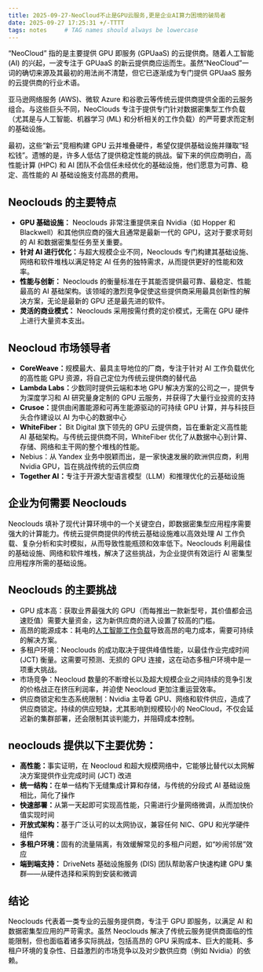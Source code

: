 ```yaml
---
title: 2025-09-27-NeoCloud不止是GPU云服务,更是企业AI算力困境的破局者
date: 2025-09-27 17:25:31 +/-TTTT
tags: notes     # TAG names should always be lowercase
---
```

<font style="color:rgb(0, 0, 0);">“NeoCloud” 指的是主要提供 GPU 即服务 (GPUaaS) 的云提供商。随着人工智能 (AI) 的兴起，一波专注于 GPUaaS 的新云提供商应运而生。虽然“NeoCloud”一词的确切来源及其最初的用法尚不清楚，但它已逐渐成为专门提供 GPUaaS 服务的云提供商的行业术语。</font>

<font style="color:rgb(0, 0, 0);">亚马逊网络服务 (AWS)、微软 Azure 和谷歌云等传统云提供商提供全面的云服务组合。与这些巨头不同，NeoClouds 专注于提供专门针对数据密集型工作负载（尤其是与人工智能、机器学习 (ML) 和分析相关的工作负载）的严苛要求而定制的基础设施。</font>

<font style="color:rgb(0, 0, 0);">最初，这些“新云”竞相构建 GPU 云并堆叠硬件，希望仅提供基础设施并赚取“轻松钱”。遗憾的是，许多人低估了提供稳定性能的挑战。留下来的供应商明白，高性能计算 (HPC) 和 AI 团队不会信任未经优化的基础设施，他们愿意为可靠、稳定、高性能的 AI 基础设施支付高昂的费用。</font>

## <font style="color:rgb(0, 0, 0);">Neoclouds 的主要特点</font>

- **<font style="color:rgb(0, 0, 0);">GPU 基础设施：</font>**<font style="color:rgb(0, 0, 0);"> </font><font style="color:rgb(0, 0, 0);">Neoclouds 非常注重提供来自 Nvidia（如 Hopper 和 Blackwell）和其他供应商的强大且通常是最新一代的 GPU，这对于要求苛刻的 AI 和数据密集型任务至关重要。</font>
- **<font style="color:rgb(0, 0, 0);">针对 AI 进行优化：</font>**<font style="color:rgb(0, 0, 0);">与超大规模企业不同，Neoclouds 专门构建其基础设施、网络和软件堆栈以满足特定 AI 任务的独特需求，从而提供更好的性能和效率。</font>
- **<font style="color:rgb(0, 0, 0);">性能与创新：</font>**<font style="color:rgb(0, 0, 0);"> </font><font style="color:rgb(0, 0, 0);">Neoclouds 的衡量标准在于其能否提供最可靠、最稳定、性能最高的 AI 基础架构。该领域的激烈竞争促使这些提供商采用最具创新性的解决方案，无论是最新的 GPU 还是最先进的软件。</font>
- **<font style="color:rgb(0, 0, 0);">灵活的商业模式：</font>**<font style="color:rgb(0, 0, 0);"> </font><font style="color:rgb(0, 0, 0);">Neoclouds 采用按需付费的定价模式，无需在 GPU 硬件上进行大量资本支出。</font>

## <font style="color:rgb(0, 0, 0);">Neocloud 市场领导者</font>

- **<font style="color:rgb(0, 0, 0);">CoreWeave：</font>**<font style="color:rgb(0, 0, 0);">规模最大、最具主导地位的厂商，专注于针对 AI 工作负载优化的高性能 GPU 资源，将自己定位为传统云提供商的替代品</font>
- **<font style="color:rgb(0, 0, 0);">Lambda Labs：</font>**<font style="color:rgb(0, 0, 0);">少数同时提供云端和本地 GPU 解决方案的公司之一，提供专为深度学习和 AI 研究量身定制的 GPU 云服务，并获得了大量行业投资的支持</font>
- **<font style="color:rgb(0, 0, 0);">Crusoe：</font>**<font style="color:rgb(0, 0, 0);">提供由闲置能源和可再生能源驱动的可持续 GPU 计算，并与科技巨头合作建设以 AI 为中心的数据中心</font>
- **<font style="color:rgb(0, 0, 0);">WhiteFiber：</font>**<font style="color:rgb(0, 0, 0);"> </font><font style="color:rgb(0, 0, 0);">Bit Digital 旗下领先的 GPU 云提供商，旨在重新定义高性能 AI 基础架构。与传统云提供商不同，WhiteFiber 优化了从数据中心到计算、存储、网络和主干网的整个堆栈的性能。</font>
- <font style="color:rgb(0, 0, 0);">Nebius：从 Yandex 业务中脱颖而出，是一家快速发展的欧洲供应商，利用 Nvidia GPU，旨在挑战传统的云供应商</font>
- **<font style="color:rgb(0, 0, 0);">Together AI：</font>**<font style="color:rgb(0, 0, 0);">专注于开源大型语言模型（LLM）和推理优化的云基础设施</font>

## <font style="color:rgb(0, 0, 0);">企业为何需要 Neoclouds</font>

<font style="color:rgb(0, 0, 0);">Neoclouds 填补了现代计算环境中的一个关键空白，即数据密集型应用程序需要强大的计算能力。传统云提供商提供的传统云基础设施难以高效处理 AI 工作负载、复杂分析和实时模拟，从而导致性能瓶颈和效率低下。Neoclouds 利用最佳的基础设施、网络和软件堆栈，解决了这些挑战，为企业提供有效运行 AI 密集型应用程序所需的基础设施。</font>

## <font style="color:rgb(0, 0, 0);">Neoclouds 的主要挑战</font>

- <font style="color:rgb(0, 0, 0);">GPU 成本高：获取业界最强大的 GPU（而每推出一款新型号，其价值都会迅速贬值）需要大量资金，这为新供应商的进入设置了较高的门槛。</font>
- <font style="color:rgb(0, 0, 0);">高昂的能源成本：耗电的</font>[<font style="color:rgb(0, 0, 0);">人工智能工作负载</font>](https://drivenets.com/blog/reduce-ai-job-completion-time-with-ddc/)<font style="color:rgb(0, 0, 0);">导致高昂的电力成本，需要可持续的解决方案。</font>
- <font style="color:rgb(0, 0, 0);">多租户环境：Neoclouds 的成功取决于提供峰值性能，以最佳作业完成时间 (JCT) 衡量。这需要可预测、无损的 GPU 连接，这在动态多租户环境中是一项重大挑战。</font>
- <font style="color:rgb(0, 0, 0);">市场竞争：Neocloud 数量的不断增长以及超大规模企业之间持续的竞争引发的价格战正在挤压利润率，并迫使 Neocloud 更加注重运营效率。</font>
- <font style="color:rgb(0, 0, 0);">供应商锁定和生态系统限制：Nvidia 主导着 GPU、网络和软件供应，造成了供应商锁定。持续的供应短缺，尤其影响到规模较小的 NeoCloud，不仅会延迟新的集群部署，还会限制其谈判能力，并阻碍成本控制。</font>

## <font style="color:rgb(0, 0, 0);">neoclouds 提供以下主要优势：</font>

- **<font style="color:rgb(0, 0, 0);">高性能：</font>**<font style="color:rgb(0, 0, 0);">事实证明，在 Neocloud 和超大规模网络中，它能够比替代以太网解决方案提供作业完成时间 (JCT) 改进</font>
- **<font style="color:rgb(0, 0, 0);">统一结构：</font>**<font style="color:rgb(0, 0, 0);">在单一结构下无缝集成计算和存储，与传统的分段式 AI 基础设施相比，简化了操作</font>
- **<font style="color:rgb(0, 0, 0);">快速部署：</font>**<font style="color:rgb(0, 0, 0);">从第一天起即可实现高性能，只需进行少量网络微调，从而加快价值实现时间</font>
- **<font style="color:rgb(0, 0, 0);">开放式架构：</font>**<font style="color:rgb(0, 0, 0);">基于广泛认可的以太网协议，兼容任何 NIC、GPU 和光学硬件组件</font>
- **<font style="color:rgb(0, 0, 0);">多租户环境：</font>**<font style="color:rgb(0, 0, 0);">固有的流量隔离，有效缓解常见的多租户问题，如“吵闹邻居”效应</font>
- **<font style="color:rgb(0, 0, 0);">端到端支持：</font>**<font style="color:rgb(0, 0, 0);"> </font><font style="color:rgb(0, 0, 0);">DriveNets 基础设施服务 (DIS) 团队帮助客户快速构建 GPU 集群——从硬件选择和采购到安装和微调</font>

## <font style="color:rgb(0, 0, 0);">结论</font>

<font style="color:rgb(0, 0, 0);">Neoclouds 代表着一类专业的云服务提供商，专注于 GPU 即服务，以满足 AI 和数据密集型应用的严苛需求。虽然 Neoclouds 解决了传统云服务提供商面临的性能限制，但也面临着诸多实际挑战，包括高昂的 GPU 采购成本、巨大的能耗、多租户环境的复杂性、日益激烈的市场竞争以及对少数供应商（例如 Nvidia）的依赖。</font>
